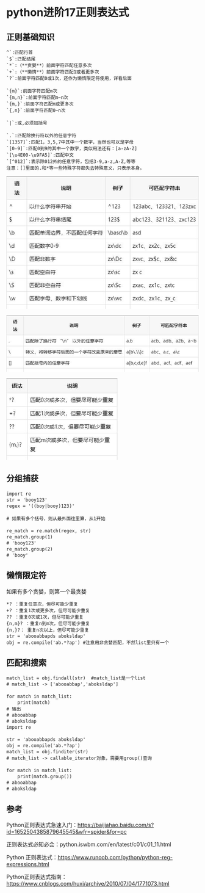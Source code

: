 # python进阶17正则表达式
## 正则基础知识
```
^`:匹配行首
`$`:匹配结尾
`*`:（**贪婪**）前面字符匹配任意多次
`+`:（**懒惰**）前面字符匹配1或者更多次
`?`:前面字符匹配0或1次，还作为懒惰限定符使用，详看后面

`{m}`:前面字符匹配m次
`{m,n}`:前面字符匹配m~n次
`{m,}`:前面字符匹配m或更多次
`{,n}`:前面字符匹配0~n次

`|`:或,必须加括号

`.`:匹配除换行符以外的任意字符
`[1357]`:匹配1，3,5,7中其中一个数字，当然也可以是字母
`[0-9]`:匹配0到9的其中一个数字，类似用法还有：[a-zA-Z]
`[\u4E00-\u9FA5]`:匹配中文
`[^012]`:表示除012外的任意字符，包括3-9,a-z,A-Z,等等
注意：[]里面的.和*等一些特殊字符都失去特殊意义，只表示本身。
```
![](_v_images/20200604234002143_42267894.png)


![](_v_images/20200604233948999_235626947.png)


![](_v_images/20200604234014638_1136493652.png)


## 分组捕获
```
import re
str = 'booy123'
regex = '((boy|booy)123)'

# 如果有多个括号，则从最外面往里算，从1开始

re_match = re.match(regex, str)
re_match.group(1)
# 'booy123'
re_match.group(2)
# 'booy'
```

## 懒惰限定符
如果有多个贪婪，则第一个最贪婪

```
*? ：重复任意次，但尽可能少重复
+? ：重复1次或更多次，但尽可能少重复
?? ：重复0次或1次，但尽可能少重复
{n,m}? ：重复n到m次，但尽可能少重复
{n,}?： 重复n次以上，但尽可能少重复
str = 'abooabbapds aboksldap'
obj = re.compile('ab.*?ap') #注意用非贪婪匹配，不然list里只有一个
```
## 匹配和搜索
```
match_list = obj.findall(str)  #match_list是一个list
# match_list -> ['abooabbap','aboksldap']

for match in match_list:
    print(match)
# 输出
# abooabbap
# aboksldap
import re

str = 'abooabbapds aboksldap'
obj = re.compile('ab.*?ap')
match_list = obj.finditer(str)
# match_list -> callable_iterator对象，需要用group()查询

for match in match_list:
    print(match.group())
# abooabbap
# aboksldap
```


## 参考
Python正则表达式急速入门：https://baijiahao.baidu.com/s?id=1652504385879645545&wfr=spider&for=pc

正则表达式必知必会：python.iswbm.com/en/latest/c01/c01_11.html

Python 正则表达式：https://www.runoob.com/python/python-reg-expressions.html

Python正则表达式指南：https://www.cnblogs.com/huxi/archive/2010/07/04/1771073.html

